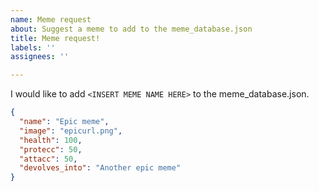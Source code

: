 ```yaml
---
name: Meme request
about: Suggest a meme to add to the meme_database.json
title: Meme request!
labels: ''
assignees: ''

---
```


I would like to add `<INSERT MEME NAME HERE>` to the meme_database.json.
```json
{
  "name": "Epic meme",
  "image": "epicurl.png",
  "health": 100,
  "protecc": 50,
  "attacc": 50,
  "devolves_into": "Another epic meme"
}
```

